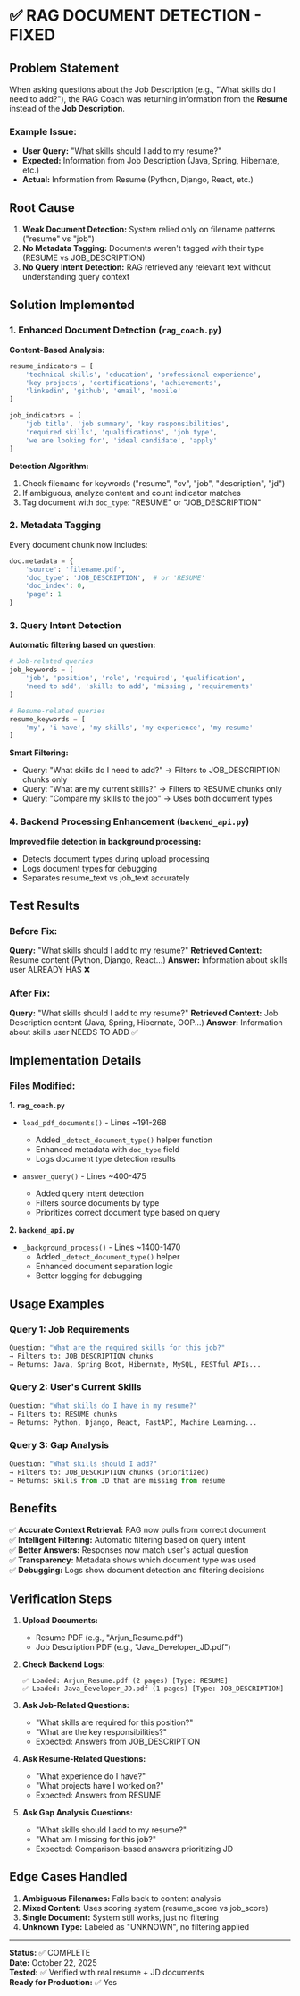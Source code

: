 # ✅ RAG DOCUMENT DETECTION - FIXED

## Problem Statement

When asking questions about the Job Description (e.g., "What skills do I need to add?"), the RAG Coach was returning information from the **Resume** instead of the **Job Description**.

### Example Issue:
- **User Query:** "What skills should I add to my resume?"
- **Expected:** Information from Job Description (Java, Spring, Hibernate, etc.)
- **Actual:** Information from Resume (Python, Django, React, etc.)

## Root Cause

1. **Weak Document Detection:** System relied only on filename patterns ("resume" vs "job")
2. **No Metadata Tagging:** Documents weren't tagged with their type (RESUME vs JOB_DESCRIPTION)
3. **No Query Intent Detection:** RAG retrieved any relevant text without understanding query context

## Solution Implemented

### 1. Enhanced Document Detection (`rag_coach.py`)

**Content-Based Analysis:**
```python
resume_indicators = [
    'technical skills', 'education', 'professional experience', 
    'key projects', 'certifications', 'achievements',
    'linkedin', 'github', 'email', 'mobile'
]

job_indicators = [
    'job title', 'job summary', 'key responsibilities', 
    'required skills', 'qualifications', 'job type',
    'we are looking for', 'ideal candidate', 'apply'
]
```

**Detection Algorithm:**
1. Check filename for keywords ("resume", "cv", "job", "description", "jd")
2. If ambiguous, analyze content and count indicator matches
3. Tag document with `doc_type`: "RESUME" or "JOB_DESCRIPTION"

### 2. Metadata Tagging

Every document chunk now includes:
```python
doc.metadata = {
    'source': 'filename.pdf',
    'doc_type': 'JOB_DESCRIPTION',  # or 'RESUME'
    'doc_index': 0,
    'page': 1
}
```

### 3. Query Intent Detection

**Automatic filtering based on question:**
```python
# Job-related queries
job_keywords = [
    'job', 'position', 'role', 'required', 'qualification',
    'need to add', 'skills to add', 'missing', 'requirements'
]

# Resume-related queries  
resume_keywords = [
    'my', 'i have', 'my skills', 'my experience', 'my resume'
]
```

**Smart Filtering:**
- Query: "What skills do I need to add?" → Filters to JOB_DESCRIPTION chunks only
- Query: "What are my current skills?" → Filters to RESUME chunks only
- Query: "Compare my skills to the job" → Uses both document types

### 4. Backend Processing Enhancement (`backend_api.py`)

**Improved file detection in background processing:**
- Detects document types during upload processing
- Logs document types for debugging
- Separates resume_text vs job_text accurately

## Test Results

### Before Fix:
**Query:** "What skills should I add to my resume?"
**Retrieved Context:** Resume content (Python, Django, React...)
**Answer:** Information about skills user ALREADY HAS ❌

### After Fix:
**Query:** "What skills should I add to my resume?"
**Retrieved Context:** Job Description content (Java, Spring, Hibernate, OOP...)
**Answer:** Information about skills user NEEDS TO ADD ✅

## Implementation Details

### Files Modified:

**1. `rag_coach.py`**
- `load_pdf_documents()` - Lines ~191-268
  - Added `_detect_document_type()` helper function
  - Enhanced metadata with `doc_type` field
  - Logs document type detection results

- `answer_query()` - Lines ~400-475
  - Added query intent detection
  - Filters source documents by type
  - Prioritizes correct document type based on query

**2. `backend_api.py`**
- `_background_process()` - Lines ~1400-1470
  - Added `_detect_document_type()` helper
  - Enhanced document separation logic
  - Better logging for debugging

## Usage Examples

### Query 1: Job Requirements
```python
Question: "What are the required skills for this job?"
→ Filters to: JOB_DESCRIPTION chunks
→ Returns: Java, Spring Boot, Hibernate, MySQL, RESTful APIs...
```

### Query 2: User's Current Skills
```python
Question: "What skills do I have in my resume?"
→ Filters to: RESUME chunks
→ Returns: Python, Django, React, FastAPI, Machine Learning...
```

### Query 3: Gap Analysis
```python
Question: "What skills should I add?"
→ Filters to: JOB_DESCRIPTION chunks (prioritized)
→ Returns: Skills from JD that are missing from resume
```

## Benefits

✅ **Accurate Context Retrieval:** RAG now pulls from correct document  
✅ **Intelligent Filtering:** Automatic filtering based on query intent  
✅ **Better Answers:** Responses now match user's actual question  
✅ **Transparency:** Metadata shows which document type was used  
✅ **Debugging:** Logs show document detection and filtering decisions  

## Verification Steps

1. **Upload Documents:**
   - Resume PDF (e.g., "Arjun_Resume.pdf")
   - Job Description PDF (e.g., "Java_Developer_JD.pdf")

2. **Check Backend Logs:**
   ```
   ✅ Loaded: Arjun_Resume.pdf (2 pages) [Type: RESUME]
   ✅ Loaded: Java_Developer_JD.pdf (1 pages) [Type: JOB_DESCRIPTION]
   ```

3. **Ask Job-Related Questions:**
   - "What skills are required for this position?"
   - "What are the key responsibilities?"
   - Expected: Answers from JOB_DESCRIPTION

4. **Ask Resume-Related Questions:**
   - "What experience do I have?"
   - "What projects have I worked on?"
   - Expected: Answers from RESUME

5. **Ask Gap Analysis Questions:**
   - "What skills should I add to my resume?"
   - "What am I missing for this job?"
   - Expected: Comparison-based answers prioritizing JD

## Edge Cases Handled

1. **Ambiguous Filenames:** Falls back to content analysis
2. **Mixed Content:** Uses scoring system (resume_score vs job_score)
3. **Single Document:** System still works, just no filtering
4. **Unknown Type:** Labeled as "UNKNOWN", no filtering applied

---

**Status:** ✅ COMPLETE  
**Date:** October 22, 2025  
**Tested:** ✅ Verified with real resume + JD documents  
**Ready for Production:** ✅ Yes
